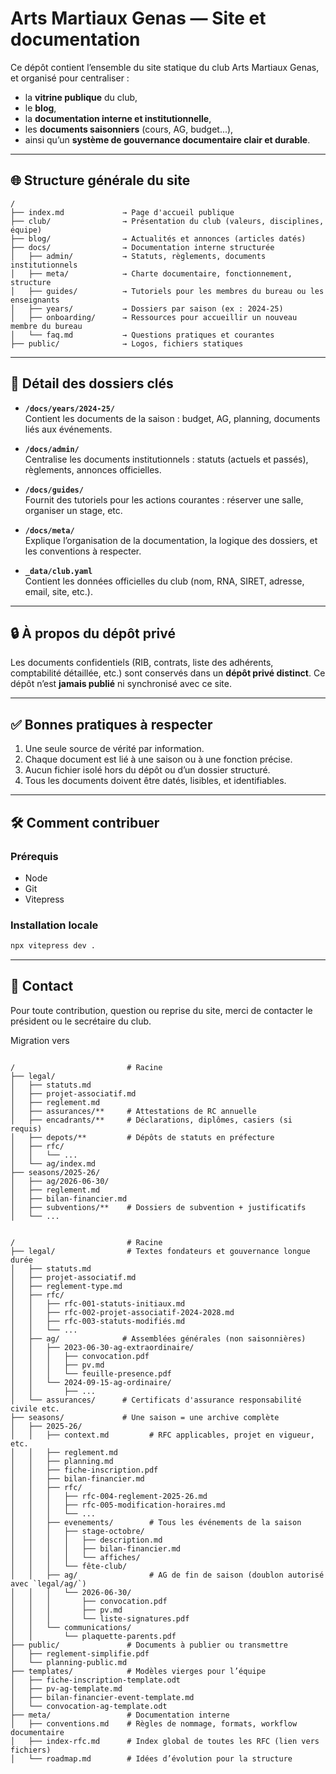 # Arts Martiaux Genas — Site et documentation

Ce dépôt contient l’ensemble du site statique du club Arts Martiaux Genas, et organisé pour centraliser :

- la **vitrine publique** du club,
- le **blog**,
- la **documentation interne et institutionnelle**,
- les **documents saisonniers** (cours, AG, budget...),
- ainsi qu’un **système de gouvernance documentaire clair et durable**.

---

## 🌐 Structure générale du site

```
/
├── index.md             → Page d'accueil publique
├── club/                → Présentation du club (valeurs, disciplines, équipe)
├── blog/                → Actualités et annonces (articles datés)
├── docs/                → Documentation interne structurée
│   ├── admin/           → Statuts, règlements, documents institutionnels
│   ├── meta/            → Charte documentaire, fonctionnement, structure
│   ├── guides/          → Tutoriels pour les membres du bureau ou les enseignants
│   ├── years/           → Dossiers par saison (ex : 2024-25)
│   ├── onboarding/      → Ressources pour accueillir un nouveau membre du bureau
│   └── faq.md           → Questions pratiques et courantes
├── public/              → Logos, fichiers statiques
```

---

## 📁 Détail des dossiers clés

- **`/docs/years/2024-25/`**  
  Contient les documents de la saison : budget, AG, planning, documents liés aux événements.

- **`/docs/admin/`**  
  Centralise les documents institutionnels : statuts (actuels et passés), règlements, annonces officielles.

- **`/docs/guides/`**  
  Fournit des tutoriels pour les actions courantes : réserver une salle, organiser un stage, etc.

- **`/docs/meta/`**  
  Explique l’organisation de la documentation, la logique des dossiers, et les conventions à respecter.

- **`_data/club.yaml`**  
  Contient les données officielles du club (nom, RNA, SIRET, adresse, email, site, etc.).

---

## 🔒 À propos du dépôt privé

Les documents confidentiels (RIB, contrats, liste des adhérents, comptabilité détaillée, etc.) sont conservés dans un **dépôt privé distinct**. Ce dépôt n’est **jamais publié** ni synchronisé avec ce site.

---

## ✅ Bonnes pratiques à respecter

1. Une seule source de vérité par information.
2. Chaque document est lié à une saison ou à une fonction précise.
3. Aucun fichier isolé hors du dépôt ou d’un dossier structuré.
4. Tous les documents doivent être datés, lisibles, et identifiables.

---

## 🛠️ Comment contribuer

### Prérequis

- Node
- Git
- Vitepress

### Installation locale

```bash
npx vitepress dev .
```

---

## 🤝 Contact

Pour toute contribution, question ou reprise du site, merci de contacter le président ou le secrétaire du club.

Migration vers

```

/                         # Racine
├── legal/
│   ├── statuts.md
│   ├── projet-associatif.md
│   ├── reglement.md
│   ├── assurances/**     # Attestations de RC annuelle
│   ├── encadrants/**     # Déclarations, diplômes, casiers (si requis)
│   ├── depots/**         # Dépôts de statuts en préfecture
│   ├── rfc/
│   │   └── ...
│   └── ag/index.md
├── seasons/2025-26/
│   ├── ag/2026-06-30/
│   ├── reglement.md
│   ├── bilan-financier.md
│   ├── subventions/**    # Dossiers de subvention + justificatifs
│   └── ...


/                         # Racine
├── legal/                # Textes fondateurs et gouvernance longue durée
│   ├── statuts.md
│   ├── projet-associatif.md
│   ├── reglement-type.md
│   ├── rfc/
│   │   ├── rfc-001-statuts-initiaux.md
│   │   ├── rfc-002-projet-associatif-2024-2028.md
│   │   ├── rfc-003-statuts-modifiés.md
│   │   └── ...
│   ├── ag/              # Assemblées générales (non saisonnières)
│   │   ├── 2023-06-30-ag-extraordinaire/
│   │   │   ├── convocation.pdf
│   │   │   ├── pv.md
│   │   │   └── feuille-presence.pdf
│   │   └── 2024-09-15-ag-ordinaire/
│   │       ├── ...
│   └── assurances/      # Certificats d'assurance responsabilité civile etc.
├── seasons/             # Une saison = une archive complète
│   ├── 2025-26/
│   │   ├── context.md         # RFC applicables, projet en vigueur, etc.
│   │   ├── reglement.md
│   │   ├── planning.md
│   │   ├── fiche-inscription.pdf
│   │   ├── bilan-financier.md
│   │   ├── rfc/
│   │   │   ├── rfc-004-reglement-2025-26.md
│   │   │   ├── rfc-005-modification-horaires.md
│   │   │   └── ...
│   │   ├── evenements/        # Tous les événements de la saison
│   │   │   ├── stage-octobre/
│   │   │   │   ├── description.md
│   │   │   │   ├── bilan-financier.md
│   │   │   │   └── affiches/
│   │   │   └── fête-club/
│   │   ├── ag/                # AG de fin de saison (doublon autorisé avec `legal/ag/`)
│   │   │   └── 2026-06-30/
│   │   │       ├── convocation.pdf
│   │   │       ├── pv.md
│   │   │       └── liste-signatures.pdf
│   │   └── communications/
│   │       └── plaquette-parents.pdf
├── public/               # Documents à publier ou transmettre
│   ├── reglement-simplifie.pdf
│   └── planning-public.md
├── templates/            # Modèles vierges pour l’équipe
│   ├── fiche-inscription-template.odt
│   ├── pv-ag-template.md
│   ├── bilan-financier-event-template.md
│   └── convocation-ag-template.odt
├── meta/                 # Documentation interne
│   ├── conventions.md    # Règles de nommage, formats, workflow documentaire
│   ├── index-rfc.md      # Index global de toutes les RFC (lien vers fichiers)
│   └── roadmap.md        # Idées d’évolution pour la structure
```